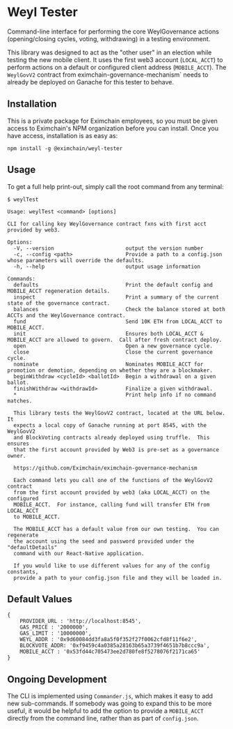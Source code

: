 # Weyl Tester
Command-line interface for performing the core WeylGovernance actions (opening/closing cycles, voting, withdrawing) in a testing environment.

This library was designed to act as the "other user" in an election while testing the new mobile client.  It uses the first web3 account (`LOCAL_ACCT`) to perform actions on a default or configured client address (`MOBILE_ACCT`).  The `WeylGovV2` contract from eximchain-governance-mechanism` needs to already be deployed on Ganache for this tester to behave.

## Installation
This is a private package for Eximchain employees, so you must be given access to Eximchain's NPM organization before you can install.  Once you have access, installation is as easy as:

```
npm install -g @eximchain/weyl-tester
```
## Usage
To get a full help print-out, simply call the root command from any terminal:

```
$ weylTest

Usage: weylTest <command> [options]

CLI for calling key WeylGovernance contract fxns with first acct provided by web3.

Options:
  -V, --version                       output the version number
  -c, --config <path>                 Provide a path to a config.json whose parameters will override the defaults.
  -h, --help                          output usage information

Commands:
  defaults                            Print the default config and MOBILE_ACCT regeneration details.
  inspect                             Print a summary of the current state of the governance contract.
  balances                            Check the balance stored at both ACCTs and the WeylGovernance contract.
  fund                                Send 10K ETH from LOCAL_ACCT to MOBILE_ACCT.
  init                                Ensures both LOCAL_ACCT & MOBILE_ACCT are allowed to govern.  Call after fresh contract deploy.
  open                                Open a new governance cycle.
  close                               Close the current governance cycle.
  nominate                            Nominates MOBILE_ACCT for promotion or demotion, depending on whether they are a blockmaker.
  beginWithdraw <cycleId> <ballotId>  Begin a withdrawal on a given ballot.
  finishWithdraw <withdrawId>         Finalize a given withdrawal.
  *                                   Print help info if no command matches.

  This library tests the WeylGovV2 contract, located at the URL below.  It
  expects a local copy of Ganache running at port 8545, with the WeylGovV2
  and BlockVoting contracts already deployed using truffle.  This ensures
  that the first account provided by Web3 is pre-set as a governance owner.

  https://github.com/Eximchain/eximchain-governance-mechanism

  Each command lets you call one of the functions of the WeylGovV2 contract
  from the first account provided by web3 (aka LOCAL_ACCT) on the configured
  MOBILE_ACCT.  For instance, calling fund will transfer ETH from LOCAL_ACCT
  to MOBILE_ACCT.

  The MOBILE_ACCT has a default value from our own testing.  You can regenerate
  the account using the seed and password provided under the "defaultDetails"
  command with our React-Native application.

  If you would like to use different values for any of the config constants,
  provide a path to your config.json file and they will be loaded in.
```

## Default Values
```
{
    PROVIDER_URL : 'http://localhost:8545',
    GAS_PRICE : '2000000',
    GAS_LIMIT : '10000000',
    WEYL_ADDR : '0x9d60084dd3fa8a5f0f352f27f0062cfd8f11f6e2',
    BLOCKVOTE_ADDR: '0xf9459c4a0385a28163b65a3739f4651b7b8ccc9a',
    MOBILE_ACCT : '0x53fd44c705473ee2d780fe8f5278076f2171ca65'
}
```

## Ongoing Development
The CLI is implemented using `Commander.js`, which makes it easy to add new sub-commands.  If somebody was going to expand this to be more useful, it would be helpful to add the option to provide a `MOBILE_ACCT` directly from the command line, rather than as part of `config.json`.